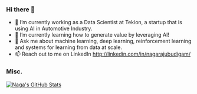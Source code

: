 ### Hi there 👋

* 🔭 I’m currently working as a Data Scientist at Tekion, a startup that is using AI in Automotive Industry.
* 🌱 I’m currently learning how to generate value by leveraging AI!
* 💬 Ask me about machine learning, deep learning, reinforcement learning and systems for learning from data at scale.
* 📫 Reach out to me on LinkedIn http://linkedin.com/in/nagarajubudigam/


### Misc.
[![Naga's GitHub Stats](https://github-readme-stats.vercel.app/api?username=bnriiitb&show_icons=true&title_color=fff&icon_color=79ff97&text_color=9f9f9f&bg_color=151515)](https://github.com/bnriiitb)
